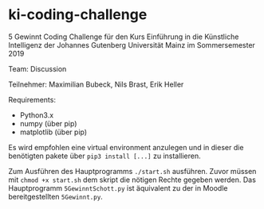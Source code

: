 # ki-coding-challenge
5 Gewinnt Coding Challenge für den Kurs Einführung in die Künstliche Intelligenz der Johannes Gutenberg Universität Mainz im Sommersemester 2019

Team: Discussion

Teilnehmer: Maximilian Bubeck, Nils Brast, Erik Heller

Requirements:

 * Python3.x
 * numpy (über pip)
 * matplotlib (über pip)
 
 Es wird empfohlen eine virtual environment anzulegen und in dieser die benötigten pakete über `pip3 install [...]` zu installieren.

Zum Ausführen des Hauptprogramms `./start.sh` ausführen.
Zuvor müssen mit `chmod +x start.sh` dem skript die nötigen Rechte gegeben werden.
Das Hauptprogramm `5GewinntSchott.py` ist äquivalent zu der in Moodle bereitgestellten `5Gewinnt.py`.